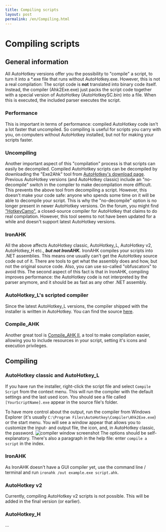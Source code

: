 ```yaml
---
title: Compiling scripts
layout: post
permalink: /en/Compiling.html
---
```


# Compiling scripts

## General information
All AutoHotkey versions offer you the possibility to "compile" a script, to turn it into a \*.exe file that runs without AutoHotkey.exe.
However, this is not a real compilation: The script code is **not** translated into binary code itself.
Instead, the compiler (Ahk2Exe.exe) just packs the script code together with a special version of AutoHotkey (AutoHotkeySC.bin) into a file. When this is executed, the included parser executes the script.

### Performance
This is important in terms of performance: compiled AutoHotkey code isn't a lot faster that uncompiled. So compiling is useful for scripts you carry with you, on computers without AutoHotkey installed, but not for making your scripts faster.

### Uncompiling
Another important aspect of this "compilation" process is that scripts can easily be decompiled. Compiled AutoHotkey scripts can be decompiled by downloading the "Exe2Ahk" tool from [AutoHotkey's download page](http://www.autohotkey.com/download/OtherDownloads.htm).
Previous AutoHotkey versions (and AutoHotkey classic) include an "no-decompile" switch in the compiler to make decompilation more difficult. This prevents the above tool from decompiling a script. However, this doesn't make your code safe: anyone who spends some time on it will be able to decompile your script. This is why the "no-decompile" option is no longer present in newer AutoHotkey versions.
On the forum, you might find ["HotkeyCamo"](http://www.autohotkey.com/forum/viewtopic.php?t=49952), a closed-source compiler for AutoHotkey that claims to do real compilation. However, this tool seems to not have been updated for a while and doesn't support latest AutoHotkey versions.

### IronAHK
All the above affects AutoHotkey classic, AutoHotkey_L, AutoHotkey v2, AutoHotkey_H etc., ***but not IronAHK.*** IronAHK compiles your scripts into .NET assemblies. This means one usually can't get the AutoHotkey source code out of it. There are tools to get what the assembly does and how, but not the original source code. Also, you can use so-called "obfuscators" to avoid this.
The second aspect of this fact is that in IronAHK, compiling improves performance: the AutoHotkey code is not interpreted by the parser anymore, and it should be as fast as any other .NET assembly.

### AutoHotkey_L's scripted compiler
Since the latest AutoHotkey_L versions, the compiler shipped with the installer is written in AutoHotkey. You can find the source [here](http://www.autohotkey.com/forum/viewtopic.php?t=74816).

### Compile_AHK
Another great tool is [Compile_AHK II](http://www.autohotkey.com/forum/viewtopic.php?t=22975), a tool to make compilation easier, allowing you to include resources in your script, setting it's icons and execution privileges.

## Compiling
### AutoHotkey classic and AutoHotkey_L
If you have run the installer, right-click the script file and select `Compile Script` from the context menu. This will run the compiler with the default settings and the last used icon. You should see a file called `[YourScriptName].exe` appear in the source file's folder.

To have more control about the output, run the compiler from Windows Explorer (it's usually `C:\Program Files\AutoHotkey\Compiler\Ahk2Exe.exe`) or the start menu. You will see a window appear that allows you to customize the input- and output file, the icon, and, in AutoHotkey classic, the password.
![compiler window screenshot](images/compiler-1.png)
The options should be self-explanatory. There's also a paragraph in the help file: enter `compile a script` in the index.

### IronAHK
As IronAHK doesn't have a GUI compiler yet, use the command line / terminal and run `ironahk /out example.exe script.ahk`.

### AutoHotkey v2
Currently, compiling AutoHotkey v2 scripts is not possible. This will be added in the final version (or earlier).

### AutoHotkey_H
...
